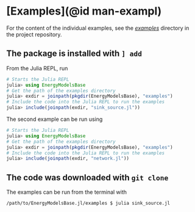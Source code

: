 # [Examples](@id man-exampl)

For the content of the individual examples, see the *[examples](https://github.com/EnergyModelsX/EnergyModelsBase.jl/tree/main/examples)* directory in the project repository.

## The package is installed with `] add`

From the Julia REPL, run

```julia
# Starts the Julia REPL
julia> using EnergyModelsBase
# Get the path of the examples directory
julia> exdir = joinpath(pkgdir(EnergyModelsBase), "examples")
# Include the code into the Julia REPL to run the examples
julia> include(joinpath(exdir, "sink_source.jl"))
```

The second example can be run using

```julia
# Starts the Julia REPL
julia> using EnergyModelsBase
# Get the path of the examples directory
julia> exdir = joinpath(pkgdir(EnergyModelsBase), "examples")
# Include the code into the Julia REPL to run the examples
julia> include(joinpath(exdir, "network.jl"))
```

## The code was downloaded with `git clone`

The examples can be run from the terminal with

```shell script
/path/to/EnergyModelsBase.jl/examples $ julia sink_source.jl
```
